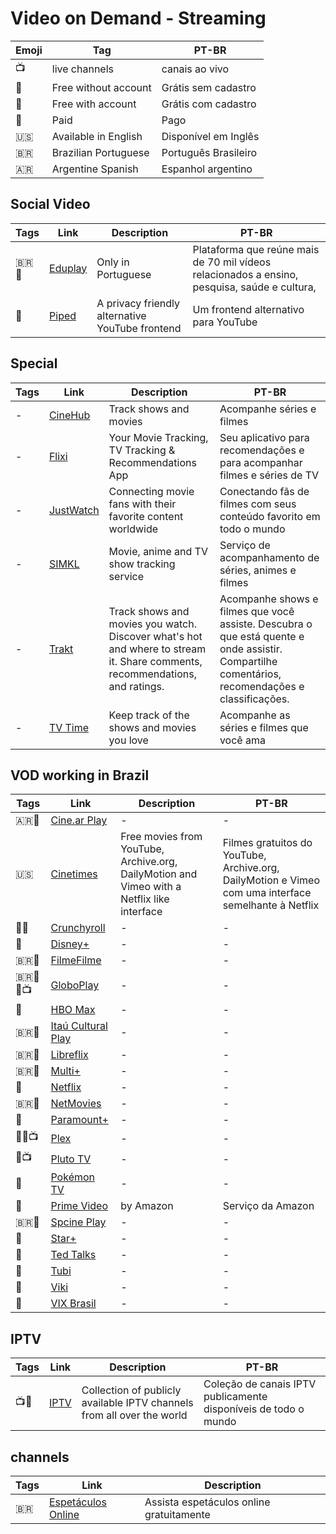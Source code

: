 # Video on Demand - Streaming

| Emoji | Tag                  | PT-BR                |
| ----- | -------------------- | -------------------- |
| 📺    | live channels        | canais ao vivo       |
| 🎁    | Free without account | Grátis sem cadastro  |
| 🪪    | Free with account    | Grátis com cadastro  |
| 💸    | Paid                 | Pago                 |
| 🇺🇸  | Available in English              | Disponível em Inglês |
| 🇧🇷  | Brazilian Portuguese | Português Brasileiro |
| 🇦🇷 | Argentine Spanish | Espanhol argentino |

## Social Video

| Tags | Link                         | Description                                     | PT-BR                                |
| ---- | ---------------------------- | ----------------------------------------------- | ------------------------------------ |
| 🇧🇷🎁 | [Eduplay](https://eduplay.rnp.br/portal/) | Only in Portuguese | Plataforma que reúne mais de 70 mil vídeos relacionados a ensino, pesquisa, saúde e cultura, |
| 🎁   | [Piped](https://piped.video) | A privacy friendly alternative YouTube frontend | Um frontend alternativo para YouTube |

## Special

| Tags | Link                                    | Description | PT-BR |
| ---- | --------------------------------------- | ----------- | ----- |
| - | [CineHub](https://thecinehub.app) | Track shows and movies | Acompanhe séries e filmes |
| - | [Flixi](https://flixi.com) | Your Movie Tracking, TV Tracking & Recommendations App | Seu aplicativo para recomendações e para acompanhar filmes e séries de TV |
| -    | [JustWatch](https://www.justwatch.com/) | Connecting movie fans with their favorite content worldwide | Conectando fãs de filmes com seus conteúdo favorito em todo o mundo |
| - | [SIMKL](https://simkl.com) | Movie, anime and TV show tracking service | Serviço de acompanhamento de séries, animes e filmes |
| - | [Trakt](https://trakt.tv/) | Track shows and movies you watch. Discover what's hot and where to stream it. Share comments, recommendations, and ratings. | Acompanhe shows e filmes que você assiste. Descubra o que está quente e onde assistir. Compartilhe comentários, recomendações e classificações. |
| - | [TV Time](https://www.tvtime.com)  | Keep track of the shows and movies you love | Acompanhe as séries e filmes que você ama |

## VOD working in Brazil

| Tags       | Link                                                           | Description | PT-BR             |
| ---------- | -------------------------------------------------------------- | ----------- | ----------------- |
| 🇦🇷🪪  | [Cine.ar Play](https://play.cine.ar/bienvenida/#play) | - | - |
| 🇺🇸 | [Cinetimes](https://cinetimes.org/en/) | Free movies from YouTube, Archive.org, DailyMotion and Vimeo with a Netflix like interface | Filmes gratuitos do YouTube, Archive.org, DailyMotion e Vimeo com uma interface semelhante à Netflix |
| 🎁💸       | [Crunchyroll](https://www.crunchyroll.com)                     | -           | -                 |
| 💸         | [Disney+](https://www.disneyplus.com/)                         | -           | -                 |
| 🇧🇷🪪     | [FilmeFilme](https://www.filmefilme.com.br)                    | -           | -                 |
| 🇧🇷🪪💸📺 | [GloboPlay](https://globoplay.globo.com)                       | -           | -                 |
| 💸         | [HBO Max](https://play.hbomax.com/)                            | -           | -                 |
| 🇧🇷🪪     | [Itaú Cultural Play](https://www.itauculturalplay.com.br)      | -           | -                 |
| 🇧🇷🎁     | [Libreflix](https://libreflix.org/)                            | -           | -                 |
| 🇧🇷💸     | [Multi+](https://www.multimais.tv/)                            | -           | -                 |
| 💸         | [Netflix](https://www.netflix.com/)                            | -           | -                 |
| 🇧🇷🪪     | [NetMovies](https://www.netmovies.com.br/)                     | -           | -                 |
| 💸         | [Paramount+](https://www.paramountplus.com/)                   | -           | -                 |
| 🎁💸📺     | [Plex](https://www.plex.tv/)                                   | -           | -                 |
| 🎁📺       | [Pluto TV](https://pluto.tv/en/live-tv/pluto-tv-cine-sucessos) | -           | -                 |
| 🎁         | [Pokémon TV](https://watch.pokemon.com/#/)                     | -           | -                 |
| 💸         | [Prime Video](https://www.primevideo.com)                      | by Amazon   | Serviço da Amazon |
| 🇧🇷🪪     | [Spcine Play](https://www.spcineplay.com.br/pages/1-inicio)    | -           | -                 |
| 💸         | [Star+](https://www.starplus.com/)                             | -           | -                 |
| 🎁         | [Ted Talks](https://www.ted.com/talks)                         | -           | -                 |
| 🎁         | [Tubi](https://tubitv.com/home)                                | -           | -                 |
| 🎁         | [Viki](https://www.viki.com/)                                  | -           | -                 |
| 🪪     | [VIX Brasil](https://www.vixbrasiltv.com/tv/on-demand)         | -           | -                 |

## IPTV

| Tags | Link                                     | Description                                                            | PT-BR                                                           |
| ---- | ---------------------------------------- | ---------------------------------------------------------------------- | --------------------------------------------------------------- |
| 📺🎁 | [IPTV](https://github.com/iptv-org/iptv) | Collection of publicly available IPTV channels from all over the world | Coleção de canais IPTV publicamente disponíveis de todo o mundo |

## channels
| Tags | Link | Description |
|-|-|-|
| 🇧🇷 | [Espetáculos Online](https://espetaculosonline.com/) | Assista espetáculos online gratuitamente |